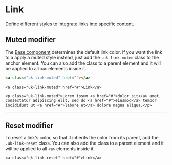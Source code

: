 # Link

<p class="uk-text-lead">Define different styles to integrate links into specific content.</p>

## Muted modifier

The [Base component](base.md) determines the default link color. If you want the link to a apply a muted style instead, just add the `.uk-link-muted` class to the anchor element. You can also add the class to a parent element and it will be applied to all `<a>` elements inside it.

```html
<a class="uk-link-muted" href=""></a>
```

```example
<a class="uk-link-muted" href="#">Link</a>

<p class="uk-link-muted">Lorem ipsum <a href="#">dolor sit</a> amet, consectetur adipiscing elit, sed do <a href="#">eiusmod</a> tempor incididunt ut <a href="#">labore et</a> dolore magna aliqua.</p>
```

***

## Reset modifier

To reset a link's color, so that it inherits the color from its parent, add the `.uk-link-reset` class. You can also add the class to a parent element and it will be applied to all `<a>` elements inside it.

```example
<a class="uk-link-reset" href="#">Link</a>
```